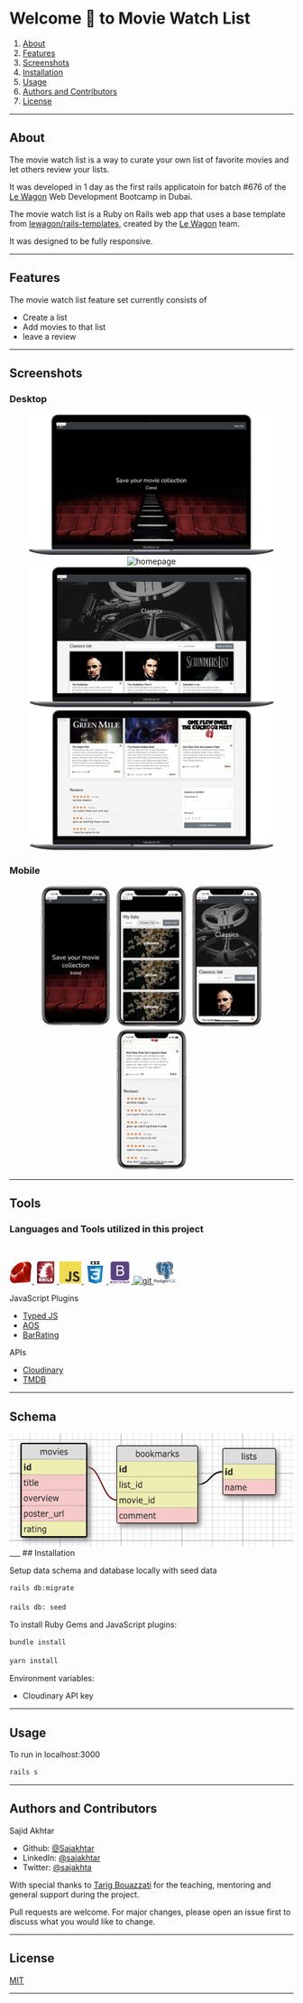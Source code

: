 # Welcome 👋 to Movie Watch List

1. [About](#about)
1. [Features](#features)
1. [Screenshots](#screenshots)
1. [Installation](#installation)
1. [Usage](#usage)
1. [Authors and Contributors](#authors-and-contributors)
1. [License](#license)
___
## About

The movie watch list is a way to curate your own list of favorite movies and let others review your lists.


It was developed in 1 day as the first rails applicatoin for batch #676 of the [Le Wagon](https://www.lewagon.com/) Web Development Bootcamp in Dubai.

The movie watch list is a Ruby on Rails web app that uses a base template from [lewagon/rails-templates](https://github.com/lewagon/rails-templates), created by the [Le Wagon](https://www.lewagon.com) team.

It was designed to be fully responsive.

___
## Features

The movie watch list feature set currently consists of
- Create a list
- Add movies to that list
- leave a review

___
## Screenshots

### Desktop

<div align="center">
  <img src="screenshots/home.png" alt="homepage" height="250"/>
  <img src="screenshots/home2.png" alt="homepage" height="250"/>
  <img src="screenshots/list.png" alt="list" height="250"/>
  <img src="screenshots/list2.png" alt="list" height="250"/>
</div>


### Mobile

<div align="center">
  <img src="screenshots/mobile_home.png" alt="homepage" height="250"/>
  <img src="screenshots/mobile_home2.png" alt="homepage" height="250"/>
  <img src="screenshots/mobile_list.png" alt="list" height="250"/>
  <img src="screenshots/mobile_list2.png" alt="list" height="250"/>
</div>

___
## Tools

<h3 align="left">Languages and Tools utilized in this project</h3>

<br>

<p align="left">

  <a href="https://www.ruby-lang.org/en/" target="_blank">
  <img src="https://raw.githubusercontent.com/devicons/devicon/master/icons/ruby/ruby-original.svg" alt="ruby" width="40" height="40"/> </a>

  <a href="https://rubyonrails.org" target="_blank">
  <img src="https://raw.githubusercontent.com/devicons/devicon/master/icons/rails/rails-original-wordmark.svg" alt="rails" width="40" height="40"/> </a>

  <a href="https://developer.mozilla.org/en-US/docs/Web/JavaScript" target="_blank">
  <img src="https://raw.githubusercontent.com/devicons/devicon/master/icons/javascript/javascript-original.svg" alt="javascript" width="40" height="40"/> </a>

  <a href="https://www.w3schools.com/css/" target="_blank">
  <img src="https://raw.githubusercontent.com/devicons/devicon/master/icons/css3/css3-original-wordmark.svg" alt="css3" width="40" height="40"/> </a>

  <a href="https://getbootstrap.com" target="_blank">
  <img src="https://raw.githubusercontent.com/devicons/devicon/master/icons/bootstrap/bootstrap-plain-wordmark.svg" alt="bootstrap" width="40" height="40"/> </a>

  <a href="https://git-scm.com/" target="_blank">
  <img src="https://www.vectorlogo.zone/logos/git-scm/git-scm-icon.svg" alt="git" width="40" height="40"/> </a>

  <a href="https://www.postgresql.org" target="_blank">
  <img src="https://raw.githubusercontent.com/devicons/devicon/master/icons/postgresql/postgresql-original-wordmark.svg" alt="postgresql" width="40" height="40"/> </a>


JavaScript Plugins
- [Typed JS](https://mattboldt.com/demos/typed-js/)
- [AOS](https://michalsnik.github.io/aos/)
- [BarRating](https://antennaio.github.io/jquery-bar-rating/)

APIs
- [Cloudinary](https://cloudinary.com/)
- [TMDB](https://www.themoviedb.org/)
___
## Schema

<div align="center">
<img src="screenshots/db_schema.png" alt="homepage" height="200"/>
</div>
___
## Installation

Setup data schema and database locally with seed data

```bash
rails db:migrate

rails db: seed
```


To install Ruby Gems and JavaScript plugins:

```bash
bundle install

yarn install
```

Environment variables:
- Cloudinary API key

___
## Usage

To run in localhost:3000

```bash
rails s
```
___
## Authors and Contributors

Sajid Akhtar
- Github: [@Sajakhtar](https://github.com/Sajakhtar)
- LinkedIn: [@sajakhtar](https://www.linkedin.com/in/sajakhtar/)
- Twitter: [@sajakhta](https://twitter.com/Sajakhta)

With special thanks to [Tarig Bouazzati](https://github.com/tbouzza) for the teaching, mentoring and general support during the project.

Pull requests are welcome. For major changes, please open an issue first to discuss what you would like to change.
___
## License
[MIT](https://choosealicense.com/licenses/mit/)

___
